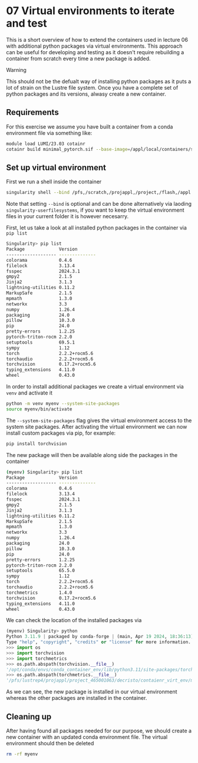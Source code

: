 # 07 Virtual environments to iterate and test


This is a short overview of how to extend the containers used in lecture 06 with additional python packages via virtual environments. This approach can be useful for developing and testing as it doesn't require rebuilding a container from scratch every time a new package is added.

> [!WARNING]
> This should not be the defualt way of installing python packages as it puts a lot of strain on the Lustre file system. Once you have a complete set of python packages and its versions, alwasy create a new container.

## Requirements

For this exercise we assume you have built a container from a conda environment file via something like:
```bash
module load LUMI/23.03 cotainr
cotainr build minimal_pytorch.sif --base-image=/appl/local/containers/sif-images/lumi-rocm-rocm-5.6.1.sif --conda-env=minimal_pytorch.yml
```

## Set up virtual environment

First we run a shell inside the container
```bash
singularity shell --bind /pfs,/scratch,/projappl,/project,/flash,/appl minimal_pytorch.sif
```
Note that setting `--bind` is optional and can be done alternatively via laoding `singularity-userfilesystems`, if you want to keep the virtual environment files in your current folder it is however necesarry.

First, let us take a look at all installed python packages in the container via `pip list`
```bash
Singularity> pip list
Package             Version
------------------- --------------
colorama            0.4.6
filelock            3.13.4
fsspec              2024.3.1
gmpy2               2.1.5
Jinja2              3.1.3
lightning-utilities 0.11.2
MarkupSafe          2.1.5
mpmath              1.3.0
networkx            3.3
numpy               1.26.4
packaging           24.0
pillow              10.3.0
pip                 24.0
pretty-errors       1.2.25
pytorch-triton-rocm 2.2.0
setuptools          69.5.1
sympy               1.12
torch               2.2.2+rocm5.6
torchaudio          2.2.2+rocm5.6
torchvision         0.17.2+rocm5.6
typing_extensions   4.11.0
wheel               0.43.0
```
In order to install additional packages we create a virtual environment via `venv` and activate it
```bash
python -m venv myenv --system-site-packages
source myenv/bin/activate
```
The `--system-site-packages` flag gives the virtual environment access to the system site packages.
After activating the virtual environment we can now install custom packages via pip, for example:
```bash
pip install torchvision
```
The new package will then be available along side the packages in the container
```bash 
(myenv) Singularity> pip list
Package             Version
------------------- --------------
colorama            0.4.6
filelock            3.13.4
fsspec              2024.3.1
gmpy2               2.1.5
Jinja2              3.1.3
lightning-utilities 0.11.2
MarkupSafe          2.1.5
mpmath              1.3.0
networkx            3.3
numpy               1.26.4
packaging           24.0
pillow              10.3.0
pip                 24.0
pretty-errors       1.2.25
pytorch-triton-rocm 2.2.0
setuptools          65.5.0
sympy               1.12
torch               2.2.2+rocm5.6
torchaudio          2.2.2+rocm5.6
torchmetrics        1.4.0
torchvision         0.17.2+rocm5.6
typing_extensions   4.11.0
wheel               0.43.0
```
We can check the location of the installed packages via
```Python
(myenv) Singularity> python
Python 3.11.9 | packaged by conda-forge | (main, Apr 19 2024, 18:36:13) [GCC 12.3.0] on linux
Type "help", "copyright", "credits" or "license" for more information.
>>> import os
>>> import torchvision
>>> import torchmetrics
>>> os.path.abspath(torchvision.__file__)
'/opt/conda/envs/conda_container_env/lib/python3.11/site-packages/torchvision/__init__.py'
>>> os.path.abspath(torchmetrics.__file__)
'/pfs/lustrep4/projappl/project_465001063/decristo/contaienr_virt_env/myenv/lib/python3.11/site-packages/torchmetrics/__init__.py'
```
As we can see, the new package is installed in our virtual environment whereas the other packages are installed in the container.

## Cleaning up
After having found all packages needed for our purpose, we should create a new container with an updated conda environment file. The virtual environment should then be deleted
```bash
rm -rf myenv
```
